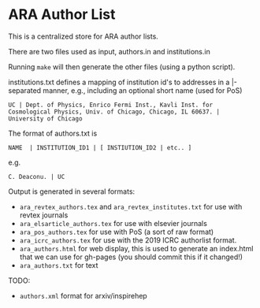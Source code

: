 # ARA Author List

This is a centralized store for ARA author lists. 

There are two files used as input, authors.in and institutions.in

Running `make` will then generate the other files (using a python script). 

institutions.txt defines a mapping of institution id's to addresses in a |-separated manner, e.g., including an optional short name (used for PoS) 

`UC | Dept. of Physics, Enrico Fermi Inst., Kavli Inst. for Cosmological Physics, Univ. of Chicago, Chicago, IL 60637. | University of Chicago` 


The format of authors.txt is 


`NAME  | INSTITUTION_ID1 | [ INSTIUTION_ID2 | etc.. ] `

e.g. 

`C. Deaconu. | UC`


Output is generated in several formats: 

  - `ara_revtex_authors.tex` and `ara_revtex_institutes.txt` for use with revtex journals
  - `ara_elsarticle_authors.tex`  for use with elsevier journals
  - `ara_pos_authors.tex` for use with PoS (a sort of raw format)
  - `ara_icrc_authors.tex` for use with the 2019 ICRC authorlist format. 
  - `ara_authors.html` for web display, this is used to generate an index.html that we can use for gh-pages (you should commit this if it changed!) 
  - `ara_authors.txt` for text

TODO:
  - `authors.xml` format for arxiv/inspirehep












